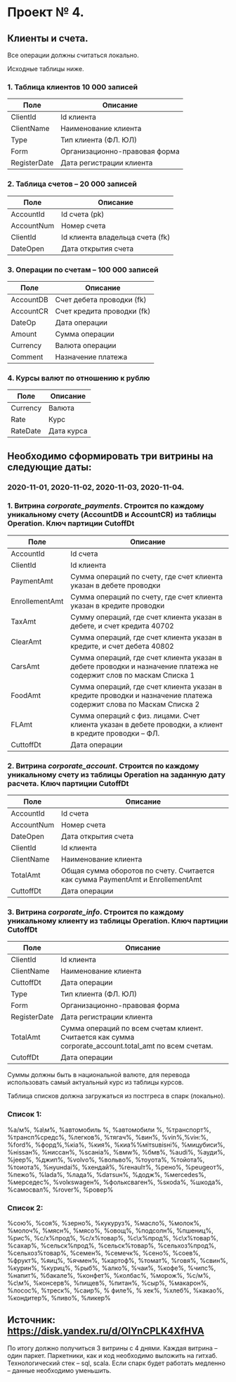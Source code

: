# Проект № 4.

## Клиенты и счета.

Все операции должны считаться локально.

Исходные таблицы ниже.

### 1. Таблица клиентов 10 000 записей

|Поле| Описание
|-------- | ----------|
| ClientId| Id клиента|
| ClientName | Наименование клиента |
| Type | Тип клиента (ФЛ. ЮЛ) |
| Form | Организационно-правовая форма|
| RegisterDate | Дата регистрации клиента
 

### 2. Таблица счетов – 20 000 записей     

|Поле| Описание
|-------- | ----------|
| AccountId| Id счета (pk) |
| AccountNum | Номер счета |
| ClientId | Id клиента владельца счета (fk) |
| DateOpen | Дата открытия счета


### 3. Операции по счетам – 100 000 записей

  |Поле| Описание
|-------- | ----------|
| AccountDB| Счет дебета проводки (fk)|
| AccountCR | Счет кредита проводки (fk) |
| DateOp | Дата операции|
| Amount | Сумма операции|
| Currency | Валюта операции
| Comment | Назначение платежа


### 4. Курсы валют по отношению к рублю

|Поле| Описание
|-------- | ----------|
| Currency | Валюта |
| Rate | Курс |
| RateDate | Дата курса |

 
## Необходимо сформировать три витрины на следующие даты:

### 2020-11-01, 2020-11-02, 2020-11-03, 2020-11-04.

### 1. Витрина _corporate_payments_. Строится по каждому уникальному счету (AccountDB  и AccountCR) из таблицы Operation. Ключ партиции CutoffDt

|Поле| Описание
|-------- | ----------|
| AccountId| Id счета|
| ClientId| Id клиента|
| PaymentAmt | Сумма операций по счету, где счет клиента указан в дебете проводки |
| EnrollementAmt | Сумма операций по счету, где счет клиента указан в кредите проводки |
| TaxAmt | Сумму операций, где счет клиента указан в дебете, и счет кредита 40702 |
| ClearAmt | Сумма операций, где счет клиента указан в кредите, и счет дебета 40802|
| CarsAmt | Сумма операций, где счет клиента указан в дебете проводки и назначение платежа не содержит слов по маскам Списка 1
| FoodAmt | Сумма операций, где счет клиента указан в кредите проводки и назначение платежа содержит слова по Маскам Списка 2
| FLAmt | Сумма операций с физ. лицами. Счет клиента указан в дебете проводки, а клиент в кредите проводки – ФЛ.
| CuttoffDt | Дата операции
 

### 2. Витрина _corporate_account_. Строится по каждому уникальному счету из таблицы Operation на заданную дату расчета. Ключ партиции CutoffDt

|Поле| Описание
|-------- | ----------|
| AccountId| Id счета|
| AccountNum| Номер счета|
| DateOpen | Дата открытия счета |
| ClientId | Id клиента |
| ClientName | Наименование клиента |
| TotalAmt | Общая сумма оборотов по счету. Считается как сумма PaymentAmt и EnrollementAmt|
| CuttoffDt | Дата операции
        

### 3. Витрина _corporate_info_. Строится по каждому уникальному клиенту из таблицы Operation. Ключ партиции CutoffDt

|Поле| Описание
|-------- | ----------|
| ClientId | Id клиента |
| ClientName | Наименование клиента |
| CuttoffDt | Дата операции
| Type | Тип клиента (ФЛ. ЮЛ) |
| Form | Организационно-правовая форма|
| RegisterDate | Дата регистрации клиента
| TotalAmt | Сумма операций по всем счетам клиент. Считается как сумма corporate_account.total_amt по всем счетам.|
| CutoffDt | Дата операции|
 

Суммы должны быть в национальной валюте, для перевода использовать самый актуальный курс из таблицы курсов.

Таблица списков должна загружаться из постгреса в спарк (локально).

### Список 1:

%а/м%, %а\м%, %автомобиль %, %автомобили %, %транспорт%, %трансп%средс%, %легков%, %тягач%, %вин%, %vin%,%viн:%, %fоrd%, %форд%,%кiа%, %кия%, %киа%%мiтsuвisнi%, %мицубиси%, %нissан%, %ниссан%, %sсанiа%, %вмw%, %бмв%, %аudi%, %ауди%, %jеер%, %джип%, %vоlvо%, %вольво%, %тоyота%, %тойота%, %тоиота%, %нyuнdаi%, %хендай%, %rенаulт%, %рено%, %реugеот%, %пежо%, %lаdа%, %лада%, %dатsuн%, %додж%, %меrсеdеs%, %мерседес%, %vоlкswаgен%, %фольксваген%, %sкоdа%, %шкода%, %самосвал%, %rover%, %ровер%

### Список 2:

%сою%, %соя%, %зерно%, %кукуруз%, %масло%, %молок%, %молоч%, %мясн%, %мясо%, %овощ%, %подсолн%, %пшениц%, %рис%, %с/х%прод%, %с/х%товар%, %с\х%прод%, %с\х%товар%, %сахар%, %сельск%прод%, %сельск%товар%, %сельхоз%прод%, %сельхоз%товар%, %семен%, %семечк%, %сено%, %соев%, %фрукт%, %яиц%, %ячмен%, %картоф%, %томат%, %говя%, %свин%, %курин%, %куриц%, %рыб%, %алко%, %чаи%, %кофе%, %чипс%, %напит%, %бакале%, %конфет%, %колбас%, %морож%, %с/м%, %с\м%, %консерв%, %пищев%, %питан%, %сыр%, %макарон%, %лосос%, %треск%, %саир%, % филе%, % хек%, %хлеб%, %какао%, %кондитер%, %пиво%, %ликер%

## Источник: https://disk.yandex.ru/d/OlYnCPLK4XfHVA

По итогу должно получиться 3 витрины с 4 днями. Каждая витрина – один паркет. Паркетники, как и код необходимо выложить на гитхаб. Технологический стек – sql, scala. Если спарк будет работать медленно – данные необходимо уменьшить. 
